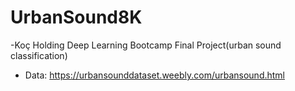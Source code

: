 # UrbanSound8K
-Koç Holding Deep Learning Bootcamp Final Project(urban sound classification)
- Data:
  https://urbansounddataset.weebly.com/urbansound.html
